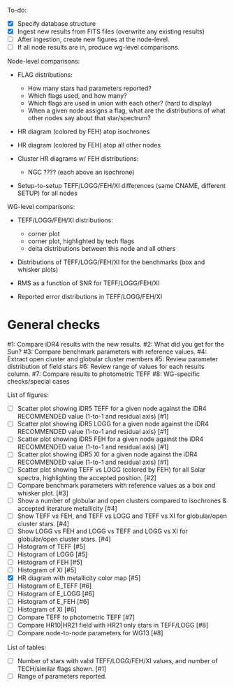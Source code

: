 
To-do:
- [X] Specify database structure
- [X] Ingest new results from FITS files (overwrite any existing results)
- [ ] After ingestion, create new figures at the node-level.
- [ ] If all node results are in, produce wg-level comparisons.

Node-level comparisons:
- FLAG distributions:
  - How many stars had parameters reported?
  - Which flags used, and how many?
  - Which flags are used in union with each other? (hard to display)
  - When a given node assigns a flag, what are the distributions of what other nodes say about that star/spectrum?

- HR diagram (colored by FEH) atop isochrones
- HR diagram (colored by FEH) atop all other nodes
- Cluster HR diagrams w/ FEH distributions:
  - NGC ???? (each above an isochrone)
- Setup-to-setup TEFF/LOGG/FEH/XI differences (same CNAME, different SETUP) for all nodes


WG-level comparisons:
- TEFF/LOGG/FEH/XI distributions:
  - corner plot
  - corner plot, highlighted by tech flags
  - delta distributions between this node and all others

- Distributions of TEFF/LOGG/FEH/XI for the benchmarks (box and whisker plots)
- RMS as a function of SNR for TEFF/LOGG/FEH/XI
- Reported error distributions in TEFF/LOGG/FEH/XI

# General checks
#1: Compare iDR4 results with the new results.
#2: What did you get for the Sun?
#3: Compare benchmark parameters with reference values.
#4: Extract open cluster and globular cluster members
#5: Review parameter distribution of field stars
#6: Review range of values for each results column.
#7: Compare results to photometric TEFF
#8: WG-specific checks/special cases


List of figures:
- [ ] Scatter plot showing iDR5 TEFF for a given node against the iDR4 RECOMMENDED value (1-to-1 and residual axis) [#1]
- [ ] Scatter plot showing iDR5 LOGG for a given node against the iDR4 RECOMMENDED value (1-to-1 and residual axis) [#1]
- [ ] Scatter plot showing iDR5 FEH for a given node against the iDR4 RECOMMENDED value (1-to-1 and residual axis) [#1]
- [ ] Scatter plot showing iDR5 XI for a given node against the iDR4 RECOMMENDED value (1-to-1 and residual axis) [#1]
- [ ] Scatter plot showing TEFF vs LOGG (colored by FEH) for all Solar spectra, highlighting the accepted position. [#2]
- [ ] Compare benchmark parameters with reference values as a box and whisker plot. [#3]
- [ ] Show a number of globular and open clusters compared to isochrones & accepted literature metallicity [#4]
- [ ] Show TEFF vs FEH, and TEFF vs LOGG and TEFF vs XI for globular/open cluster stars. [#4]
- [ ] Show LOGG vs FEH and LOGG vs TEFF and LOGG vs XI for globular/open cluster stars. [#4]
- [ ] Histogram of TEFF [#5]
- [ ] Histogram of LOGG [#5]
- [ ] Histogram of FEH [#5]
- [ ] Histogram of XI [#5]
- [X] HR diagram with metallicity color map [#5]
- [ ] Histogram of E_TEFF [#6]
- [ ] Histogram of E_LOGG [#6]
- [ ] Histogram of E_FEH [#6]
- [ ] Histogram of XI [#6]
- [ ] Compare TEFF to photometric TEFF [#7]
- [ ] Compare HR10|HR21 field with HR21 only stars in TEFF/LOGG [#8]
- [ ] Compare node-to-node parameters for WG13 [#8]

List of tables:
- [ ] Number of stars with valid TEFF/LOGG/FEH/XI values, and number of TECH/similar flags shown. [#1]
- [ ] Range of parameters reported.
